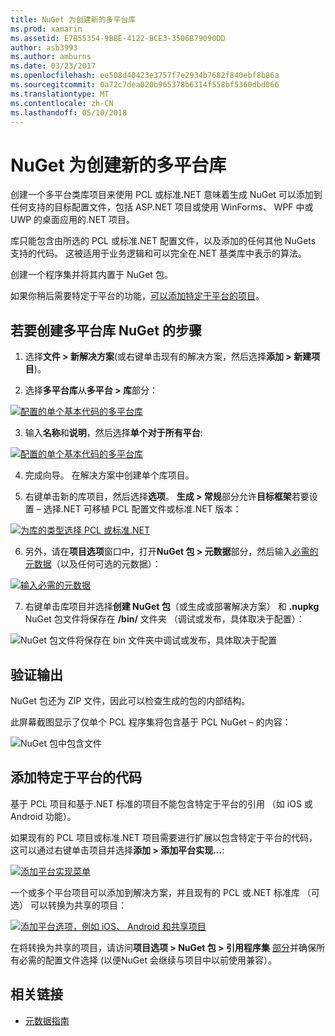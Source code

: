 ```yaml
---
title: NuGet 为创建新的多平台库
ms.prod: xamarin
ms.assetid: E7B55354-9BBE-4122-BCE3-3506B79090DD
author: asb3993
ms.author: amburns
ms.date: 03/23/2017
ms.openlocfilehash: ee508d40423e3757f7e2934b7682f840ebf8b86a
ms.sourcegitcommit: 0a72c7dea020b965378b6314f558bf5360dbd066
ms.translationtype: MT
ms.contentlocale: zh-CN
ms.lasthandoff: 05/10/2018
---
```

# <a name="creating-a-new-multiplatform-library-for-nuget"></a>NuGet 为创建新的多平台库

创建一个多平台类库项目来使用 PCL 或标准.NET 意味着生成 NuGet 可以添加到任何支持的目标配置文件，包括 ASP.NET 项目或使用 WinForms、 WPF 中或 UWP 的桌面应用的.NET 项目。

库只能包含由所选的 PCL 或标准.NET 配置文件，以及添加的任何其他 NuGets 支持的代码。
这被适用于业务逻辑和可以完全在.NET 基类库中表示的算法。

创建一个程序集并将其内置于 NuGet 包。

如果你稍后需要特定于平台的功能，[可以添加特定于平台的项目](#add-platforms)。

## <a name="steps-to-create-a-multiplatform-library-nuget"></a>若要创建多平台库 NuGet 的步骤

1. 选择**文件 > 新解决方案**(或右键单击现有的解决方案，然后选择**添加 > 新建项目**)。

2. 选择**多平台库**从**多平台 > 库**部分：

  [![](single-codebase-images/mulitplatform-library-sml.png "配置的单个基本代码的多平台库")](single-codebase-images/mulitplatform-library.png#lightbox)

3. 输入**名称**和**说明**，然后选择**单个对于所有平台**:

  [![](single-codebase-images/single-configure-sml.png "配置的单个基本代码的多平台库")](single-codebase-images/single-configure.png#lightbox)

4. 完成向导。 在解决方案中创建单个库项目。

5. 右键单击新的库项目，然后选择**选项**。 **生成 > 常规**部分允许**目标框架**若要设置 – 选择.NET 可移植 PCL 配置文件或标准.NET 版本：

  [![](single-codebase-images/single-choose-type-sml.png "为库的类型选择 PCL 或标准.NET")](single-codebase-images/single-choose-type.png#lightbox)

6. 另外，请在**项目选项**窗口中，打开**NuGet 包 > 元数据**部分，然后输入[必需的元数据](~/cross-platform/app-fundamentals/nuget-multiplatform-libraries/metadata.md)（以及任何可选的元数据）：

  [![](single-codebase-images/single-metadata-sml.png "输入必需的元数据")](single-codebase-images/single-metadata.png#lightbox)

7. 右键单击库项目并选择**创建 NuGet 包**（或生成或部署解决方案） 和 **.nupkg** NuGet 包文件将保存在 **/bin/** 文件夹 （调试或发布，具体取决于配置）：

  ![](single-codebase-images/create-nuget-package.png "NuGet 包文件将保存在 bin 文件夹中调试或发布，具体取决于配置")


## <a name="verifying-the-output"></a>验证输出

NuGet 包还为 ZIP 文件，因此可以检查生成的包的内部结构。

此屏幕截图显示了仅单个 PCL 程序集将包含基于 PCL NuGet – 的内容：

![](single-codebase-images/nuget-output.png "NuGet 包中包含文件")

<a name="add-platforms" />

## <a name="adding-platform-specific-code"></a>添加特定于平台的代码

基于 PCL 项目和基于.NET 标准的项目不能包含特定于平台的引用 （如 iOS 或 Android 功能）。

如果现有的 PCL 项目或标准.NET 项目需要进行扩展以包含特定于平台的代码，这可以通过右键单击项目并选择**添加 > 添加平台实现...**:

[![](single-codebase-images/add-later-sml.png "添加平台实现菜单")](single-codebase-images/add-later.png#lightbox)

一个或多个平台项目可以添加到解决方案，并且现有的 PCL 或.NET 标准库 （可选） 可以转换为共享的项目：

[![](single-codebase-images/add-later-platforms-sml.png "添加平台选项，例如 iOS、 Android 和共享项目")](single-codebase-images/add-later-platforms-sml.png#lightbox)

在将转换为共享的项目，请访问**项目选项 > NuGet 包 > 引用程序集**
[部分](~/cross-platform/app-fundamentals/nuget-multiplatform-libraries/platform-specific.md)并确保所有必需的配置文件选择 (以便NuGet 会继续与项目中以前使用兼容）。


## <a name="related-links"></a>相关链接

- [元数据指南](~/cross-platform/app-fundamentals/nuget-multiplatform-libraries/metadata.md)
